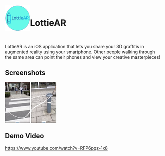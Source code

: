 <img align="left" width="80" src="Assets/Logo-circle.PNG" alt="App icon">

# LottieAR
<br>

LottieAR is an iOS application that lets you share your 3D graffitis in augmented reality using your smartphone. Other people walking through the same area can point their phones and view your creative masterpieces!

## Screenshots
<p>
<img align="center" width="80" src="Assets/sc1.png" alt="App icon">
<img align="center" width="80" src="Assets/sc2.png" alt="App icon">
</p>


## Demo Video
https://www.youtube.com/watch?v=RFP6pqz-1x8
